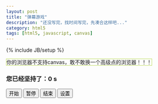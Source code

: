 ```yaml
---
layout: post
title: "弹幕游戏"
description: "还没写完，找时间写完，先凑合这样吧..."
category: html5
tags: [html5, javascript, canvas]
---
```

{% include JB/setup %}

<style>
  .barrage {
     position: absolute;
     top:0;
     background: #ffffff;
     z-index: 10000;
  }
  #myCanvas {
    border: 1px solid #BADA55;
  }
  #configDiv{
    position: absolute;
    border: 1px solid #000000;
    background: #cccccc;
    text-align: left;
    display: none;
  }
  #buttons {
    margin: 0 auto;
    text-align: left;
  }
  #ownBody {
    clear: both;
  }
  .item {
    margin:10px 20px 10px 0px;
    float:left;
    display:inline;
  }
  #ownSpeed{
    width:30px;
    text-align: right;
  }
  #actionBtn {
    clear: both;
    height: 50px;
    line-height: 50px;
    text-align: center;
  }
</style>

<div id="barrage">

  <canvas id="myCanvas" width="500" height="500">
      你的浏览器不支持canvas，敢不敢换一个高级点的浏览器！！！
  </canvas>

  <section id="buttons">
          <h3>您已经坚持了：<span id="gametime">0 s</span></h3>
      <footer>
          <input type="button" class="button button-rounded button-flat-primary" value="开始" id="start" />
          <input type="button" class="button button-rounded button-flat-highlight" value="暂停" id="pause" />
          <input type="button" class="button button-rounded button-flat-caution" value="结束" id="end" />
          <input type="button" class="button button-rounded button-flat-royal" value="设置" id="cfg" />
      </footer>
  </section>

  <div id="configDiv">
      <section id="config">
          <header>
              <h1>游戏设置：</h1>
          </header>
          <div id="ownBody">
              <div class="item">
                  <span id="ownSpeedText">①速度</span>
                  <input type="text" id="ownSpeed" value="5" />
                  <span id="ownSpeedDescription">（0-9档）</span>
              </div>
              <div class="item">
                  <span id="ownColorText">②颜色</span>
                  <select id="ownColor">
                      <option value="red">红色</option>
                      <option value="blue">蓝色</option>
                      <option value="green">绿色</option>
                  </select>
              </div>
          </div>
          <footer id="actionBtn">
              <input type="button" value="确定" id="confirm" />
              <input type="button" value="重置" id="reset" />
              <input type="button" value="取消" id="cancel" />
          </footer>
      </section>
  </div>

</div>
<script src="{{ ASSET_PATH }}the-minimum/js/barrageGame.js" type="text/javascript"></script>